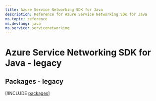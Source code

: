 ```yaml
---
title: Azure Service Networking SDK for Java
description: Reference for Azure Service Networking SDK for Java
ms.topic: reference
ms.devlang: java
ms.service: servicenetworking
---
```

# Azure Service Networking SDK for Java - legacy
## Packages - legacy
[!INCLUDE [packages](service-networking-index.md)]

